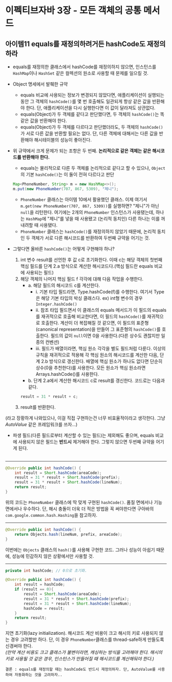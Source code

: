 # 이펙티브자바 3장 - 모든 객체의 공통 메서드

## 아이템11 equals를 재정의하려거든 hashCode도 재정의하라

* equals를 재정의한 클래스에서 hashCode를 재정의하지 않으면, 인스턴스를 `HashMap`이나 `HashSet` 같은 컬렉션의 원소로 사용할 때 문제를 일으킬 것.

* Object 명세에서 발췌한 규약
    + equals 비교에 사용되는 정보가 변경되지 않았다면, 애플리케이션이 실행되는 동안 그 객체의 `hashCode()`를 몇 번 호출해도 일관되게 항상 같은 값을 반환해야 한다. 단, 애플리케이션을 다시 실행한다면 이 값이 달라져도 상관없다.
    + equals(Object)가 두 객체를 같다고 판단했다면, 두 객체의 `hashCode()`는 똑같은 값을 반환해야 한다.
    + equals(Object)가 두 객체를 다르다고 판단했더라도, 두 객체의 `hashCode()`가 서로 다른 값을 반환할 필요는 없다. 단, 다른 객체에 대해서는 다른 값을 반환해야 해시테이블의 성능이 좋아진다.

* 위 규약에서 크게 문제가 되는 조항은 두 번째. **논리적으로 같은 객체는 같은 해시코드를 반환해야 한다.**
    + equals는 물리적으로 다른 두 객체를 논리적으로 같다고 할 수 있으나, `Object`의 기본 `hashCode()`는 이 둘이 전혀 다르다고 판단

    ```java
    Map<PhoneNumber, String> m = new HashMap<>();
    m.put(new PhoneNumber(707, 867, 5309), "제니");
    ```

    + `PhoneNumber` 클래스는 아이템 10에서 활용했던 클래스. 이제 여기서 `m.get(new PhoneNumber(707, 867, 5309))`를 실행하면? "제니"가 아닌 `null`을 리턴한다.  여기에는 2개의 `PhoneNumber` 인스턴스가 사용됐는데, 하나는 `HashMap`에 "제니"를 넣을 때 사용됐고 (논리적 동치인) 다른 하나는 이를 꺼내려할 때 사용됐다.
    + `PhoneNumber` 클래스는 `hashCode()`를 재정의하지 않았기 때문에, 논리적 동치인 두 객체가 서로 다른 해시코드를 반환하여 두번째 규약을 어기는 것.

* 그렇다면 올바른 `hashCode()`는 어떻게 구현해야 하나?
    1. int 변수 result를 선언한 후 값 c로 초기화한다. 이때 c는 해당 객체의 첫번째 핵심 필드를 단계 2.a 방식으로 계산한 해시코드다.(핵심 필드란 equals 비교에 사용되는 필드)
    2. 해당 객체의 나머지 핵심 필드 f 각각에 대해 다음 작업을 수행한다.
        + a. 해당 필드의 해시코드 c를 계산한다.
            * i. 기본 타입 필드라면, Type.hashCode(f)를 수행한다. 여기서 Type은 해당 기본 타입의 박싱 클래스다. ex) int형 변수의 경우 `Integer.hashCode()`
            * ii. 참조 타입 필드면서 이 클래스의 equals 메서드가 이 필드의 equals를 재귀적으로 호출해 비교한다면, 이 필드의 `hashCode()`를 재귀적으로 호출한다. 계산이 더 복잡해질 것 같으면, 이 필드의 표준형(canonical representation)을 만들어 그 표준형의 `hashCode()`를 호출한다. 필드의 값이 `null`이면 0을 사용한다.(다른 상수도 괜찮지만 일종의 컨벤션)
            * iii. 필드가 배열이라면, 핵심 원소 각각을 별도 필드처럼 다룬다. 이상의 규칙을 재귀적으로 적용해 각 핵심 원소의 해시코드를 계산한 다음, 단계 2.b 방식으로 갱신한다. 배열에 핵심 원소가 하나도 없다면 단순히 상수(0을 추천한다)를 사용한다. 모든 원소가 핵심 원소라면 Arrays.hashCode()를 사용한다.
        + b. 단계 2.a에서 계산한 해시코드 c로 result를 갱신한다. 코드로는 다음과 같다.
        ```java
        result = 31 * result + c;
        ```
    3. result를 반환한다.

(라고 장황하게 나와있으나, 이걸 직접 구현하는건 너무 비효율적이라고 생각한다. 그냥 *AutoValue* 같은 프레임워크를 쓰자...)

* 파생 필드(다른 필드로부터 계산할 수 있는 필드)는 제외해도 좋으며, equals 비교에 사용되지 않은 필드는 **반드시** 제거해야 한다. 그렇지 않으면 두번째 규약을 어기게 된다. <br/><br/>
***

```java
@Override public int hashCode() {
    int result = Short.hashCode(areaCode);
    result = 31 * result + Short.hashCode(prefix);
    result = 31 * result + Short.hashCode(lineNum);
    return result;
}
```

위의 코드는 `PhoneNumber` 클래스에 딱 맞게 구현된 `hashCode()`. 품질 면에서나 기능 면에서나 우수하다. 단, 해시 충돌이 더욱 더 적은 방법을 꼭 써야한다면 구아바의 `com.google.common.hash.Hashing`을 참고하자.
***

```java
@Override public int hashCode() {
    return Objects.hash(lineNum, prefix, areaCode);
}
```

이번에는 `Objects` 클래스의 `hash()`를 사용해 구현한 코드. 그러나 성능이 아쉽기 때문에, 성능에 민감하지 않은 상황에서만 사용할 것.

***

```java
private int hashCode; // 0으로 초기화.

@Override public int hashCode() {
    int result = hashCode;
    if (result == 0){
        result = Short.hashCode(areaCode);
        result = 31 * result + Short.hashCode(prefix);
        result = 31 * result + Short.hashCode(lineNum);
        hashCode = result;
    }
    return result;
}
```
지연 초기화(lazy initialization). 해시코드 계산 비용이 크고 해시의 키로 사용되지 않는 경우 고려할만 하다. 단, 이 경우 `PhoneNumber`클래스를 thread-safe하게 만들도록 신경써야 한다.   
*(만약 계산 비용도 크고 클래스가 불변이라면, 캐싱하는 방식을 고려해야 한다. 해시의 키로 사용될 것 같은 경우, 인스턴스가 만들어질 때 해시코드를 계산해둬야 한다.)*

    결론 : equals를 재정의할 때는 hashCode도 반드시 재정의하자. 단, AutoValue를 사용하여 자동화하는 것을 고려하자..